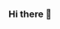 ### Hi there 👋

<!--
**Ningoje/ningoje** is a ✨ _special_ ✨ repository because its `README.md` (this file) appears on your GitHub profile.

Here are some ideas to get you started:

- 🔭 I’m currently working Computer science ...
- 🌱 I’m currently learning nodejs ...
- 
-->
